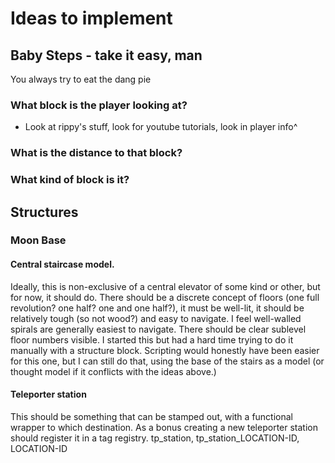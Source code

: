 # Ideas to implement

## Baby Steps - take it easy, man
You always try to eat the dang pie

### What block is the player looking at?
- Look at rippy's stuff, look for youtube tutorials, look in player info^

### What is the distance to that block?

### What kind of block is it?

## Structures
### Moon Base
#### Central staircase model.
Ideally, this is non-exclusive of a central elevator of some kind or other, but for now, it should do. There should be a discrete concept of floors (one full revolution? one half? one and one half?), it must be well-lit, it should be relatively tough (so not wood?) and easy to navigate. I feel well-walled spirals are generally easiest to navigate. There should be clear sublevel floor numbers visible. I started this but had a hard time trying to do it manually with a structure block. Scripting would honestly have been easier for this one, but I can still do that, using the base of the stairs as a model (or thought model if it conflicts with the ideas above.)

#### Teleporter station
This should be something that can be stamped out, with a functional wrapper to which destination. As a bonus creating a new teleporter station should register it in a tag registry. tp_station, tp_station_LOCATION-ID, LOCATION-ID